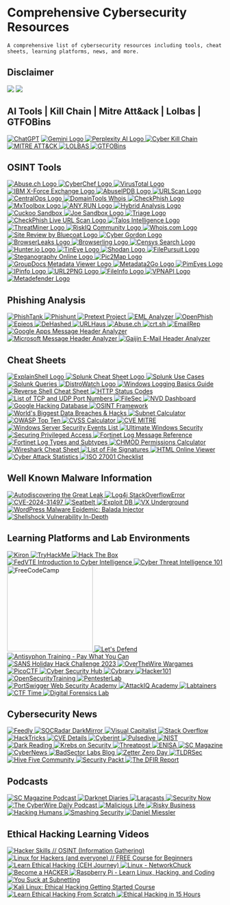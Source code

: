 # Comprehensive Cybersecurity Resources
`A comprehensive list of cybersecurity resources including tools, cheat sheets, learning platforms, news, and more.`
## Disclaimer
<img src="https://img.shields.io/badge/None of these links are malicious or will damage your computer...-8B0000?style=for-the-badge&scale=1.2" />
<img src="https://img.shields.io/badge/However, please hover over the logo to see the full link before clicking to ensure they are legitimate..-8B0000?style=for-the-badge&scale=1.2" />

## AI Tools | Kill Chain | Mitre Att&ack | Lolbas | GTFOBins
[![ChatGPT](https://img.shields.io/badge/ChatGPT-74aa9c?style=for-the-badge&logo=openai&logoColor=white)](https://chat.openai.com/)
<a href="https://gemini.google.com/app">
    <img src="https://img.shields.io/badge/Gemini-4285F4?style=for-the-badge&logo=google&logoColor=white" alt="Gemini Logo" />
</a>
<a href="https://www.perplexity.ai/"> <img src="https://img.shields.io/badge/Perplexity_AI-00A9A7?style=for-the-badge&logo=perplexityai&logoColor=white" alt="Perplexity AI Logo" /> </a>
<a href="https://www.lockheedmartin.com/en-us/capabilities/cyber/cyber-kill-chain.html">
    <img src="https://img.shields.io/badge/Cyber_Kill_Chain-000000?style=for-the-badge&logo=lockheedmartin&logoColor=white" alt="Cyber Kill Chain" />
</a>
<a href="https://attack.mitre.org/">
    <img src="https://img.shields.io/badge/MITRE_ATT%26CK-B8272C?style=for-the-badge&logo=mitre&logoColor=white" alt="MITRE ATT&CK" />
</a>
<a href="https://lolbas-project.github.io/">
    <img src="https://img.shields.io/badge/LOLBAS-000000?style=for-the-badge&logo=github&logoColor=white" alt="LOLBAS" />
</a>
<a href="https://gtfobins.github.io/">
    <img src="https://img.shields.io/badge/GTFOBins-000000?style=for-the-badge&logo=github&logoColor=white" alt="GTFOBins" />
</a>


## OSINT Tools
<a href="https://bazaar.abuse.ch/verify-ua/"> <img src="https://img.shields.io/badge/Abuse.ch-000000?style=for-the-badge&logo=abuse.ch&logoColor=white" alt="Abuse.ch Logo" /> </a>
<a href="https://cyberchef.org/"> <img src="https://img.shields.io/badge/CyberChef-03A9F4?style=for-the-badge&logo=cyberchef&logoColor=white" alt="CyberChef Logo" /> </a> 
<a href="https://www.virustotal.com/gui/home/upload"> <img src="https://img.shields.io/badge/VirusTotal-394EFF?style=for-the-badge&logo=virustotal&logoColor=white" alt="VirusTotal Logo" /> </a>
<a href="https://exchange.xforce.ibmcloud.com/"> <img src="https://img.shields.io/badge/IBM_X--Force_Exchange-052FAD?style=for-the-badge&logo=ibm&logoColor=white" alt="IBM X-Force Exchange Logo" /> </a>
<a href="https://www.abuseipdb.com/"> <img src="https://img.shields.io/badge/AbuseIPDB-346EB7?style=for-the-badge&logo=abuseipdb&logoColor=white" alt="AbuseIPDB Logo" /> </a>
<a href="https://urlscan.io/">
    <img src="https://img.shields.io/badge/URLScan-1A202C?style=for-the-badge&logo=urlscan&logoColor=white" alt="URLScan Logo" />
</a>
<a href="https://centralops.net/co/">
    <img src="https://img.shields.io/badge/CentralOps-0078D7?style=for-the-badge&logo=centralops&logoColor=white" alt="CentralOps Logo" />
</a>
<a href="https://whois.domaintools.com/">
    <img src="https://img.shields.io/badge/DomainTools_Whois-0056D2?style=for-the-badge&logo=domaintools&logoColor=white" alt="DomainTools Whois" /> 
    <a href="https://checkphish.bolster.ai/">
    <img src="https://img.shields.io/badge/CheckPhish-00A3E0?style=for-the-badge&logo=checkphish&logoColor=white" alt="CheckPhish Logo" />
</a>
<a href="https://mxtoolbox.com/">
    <img src="https://img.shields.io/badge/MxToolbox-0078D4?style=for-the-badge&logo=mxtoolbox&logoColor=white" alt="MxToolbox Logo" />
</a>
<a href="https://app.any.run/">
    <img src="https://img.shields.io/badge/ANY.RUN-0099FF?style=for-the-badge&logo=anyrun&logoColor=white" alt="ANY.RUN Logo" />
</a>
<a href="https://hybrid-analysis.com/">
    <img src="https://img.shields.io/badge/Hybrid_Analysis-1E2F97?style=for-the-badge&logo=hybrid-analysis&logoColor=white" alt="Hybrid Analysis Logo" />
</a>
<a href="https://cuckoo.cert.ee/">
    <img src="https://img.shields.io/badge/Cuckoo_Sandbox-2C3E50?style=for-the-badge&logo=cuckoo-sandbox&logoColor=white" alt="Cuckoo Sandbox" />
<a href="https://www.joesandbox.com/#windows">
    <img src="https://img.shields.io/badge/Joe_Sandbox-0078D4?style=for-the-badge&logo=joesandbox&logoColor=white" alt="Joe Sandbox Logo" />
</a>
<a href="https://tria.ge/login?return_to=%2Fdashboard">
    <img src="https://img.shields.io/badge/Triage-D93F0B?style=for-the-badge&logo=recordedfuture&logoColor=white" alt="Triage Logo" />
</a>
<a href="https://checkphish.bolster.ai/live-url-scan/">
    <img src="https://img.shields.io/badge/CheckPhish_Live_URL_Scan-00A3E0?style=for-the-badge&logo=checkphish&logoColor=white" alt="CheckPhish Live URL Scan Logo" />
</a>
<a href="https://talosintelligence.com/">
    <img src="https://img.shields.io/badge/Talos_Intelligence-1BA0D7?style=for-the-badge&logo=cisco&logoColor=white" alt="Talos Intelligence Logo" />
</a>
<a href="https://threatminer.org/">
    <img src="https://img.shields.io/badge/ThreatMiner-008080?style=for-the-badge&logo=threatminer&logoColor=white" alt="ThreatMiner Logo" />
</a>
<a href="https://community.riskiq.com/login">
    <img src="https://img.shields.io/badge/RiskIQ_Community-2E5BFF?style=for-the-badge&logo=riskiq&logoColor=white" alt="RiskIQ Community Logo" />
</a>
<a href="https://www.whois.com/">
    <img src="https://img.shields.io/badge/Whois.com-0073CF?style=for-the-badge&logo=whois&logoColor=white" alt="Whois.com Logo" />
</a>
<a href="https://sitereview.bluecoat.com/#/">
    <img src="https://img.shields.io/badge/Site_Review_by_Bluecoat-005BAC?style=for-the-badge&logo=symantec&logoColor=white" alt="Site Review by Bluecoat Logo" />
</a>
<a href="https://cybergordon.com/">
    <img src="https://img.shields.io/badge/Cyber_Gordon-4A90E2?style=for-the-badge&logo=cybergordon&logoColor=white" alt="Cyber Gordon Logo" />
</a>
<a href="https://browserleaks.com/">
    <img src="https://img.shields.io/badge/BrowserLeaks-4285F4?style=for-the-badge&logo=browserleaks&logoColor=white" alt="BrowserLeaks Logo" />
</a>
<a href="https://www.browserling.com/">
    <img src="https://img.shields.io/badge/Browserling-FF6600?style=for-the-badge&logo=browserling&logoColor=white" alt="Browserling Logo" />
</a>
<a href="https://search.censys.io/">
    <img src="https://img.shields.io/badge/Censys_Search-4B4B4B?style=for-the-badge&logo=censys&logoColor=white" alt="Censys Search Logo" />
</a>
<a href="https://hunter.io/">
    <img src="https://img.shields.io/badge/Hunter.io-FF6F61?style=for-the-badge&logo=hunter&logoColor=white" alt="Hunter.io Logo" />
</a>
<a href="https://tineye.com/">
    <img src="https://img.shields.io/badge/TinEye-0078D7?style=for-the-badge&logo=tineye&logoColor=white" alt="TinEye Logo" />
</a>
<a href="https://www.shodan.io/">
    <img src="https://img.shields.io/badge/Shodan-00B8FF?style=for-the-badge&logo=shodan&logoColor=white" alt="Shodan Logo" />
</a>
<a href="https://filepursuit.com/">
    <img src="https://img.shields.io/badge/FilePursuit-00A86B?style=for-the-badge&logo=filepursuit&logoColor=white" alt="FilePursuit Logo" />
</a>
<a href="https://stylesuxx.github.io/steganography/">
    <img src="https://img.shields.io/badge/Steganography_Online-4CAF50?style=for-the-badge&logo=steganography&logoColor=white" alt="Steganography Online Logo" />
</a>
<a href="https://www.pic2map.com/">
    <img src="https://img.shields.io/badge/Pic2Map-4285F4?style=for-the-badge&logo=pic2map&logoColor=white" alt="Pic2Map Logo" />
</a>
<a href="https://products.groupdocs.app/metadata/docx">
    <img src="https://img.shields.io/badge/GroupDocs_Metadata_Viewer-2E8B57?style=for-the-badge&logo=groupdocs&logoColor=white" alt="GroupDocs Metadata Viewer Logo" />
</a>
<a href="https://www.metadata2go.com/view-metadata">
    <img src="https://img.shields.io/badge/Metadata2Go-007ACC?style=for-the-badge&logo=metadata2go&logoColor=white" alt="Metadata2Go Logo" />
</a>
<a href="https://pimeyes.com/en">
    <img src="https://img.shields.io/badge/PimEyes-FF6B00?style=for-the-badge&logo=pimeyes&logoColor=white" alt="PimEyes Logo" />
</a>
<a href="https://ipinfo.io/">
    <img src="https://img.shields.io/badge/IPinfo-0077B5?style=for-the-badge&logo=ipinfo&logoColor=white" alt="IPinfo Logo" />
</a>
<a href="https://www.url2png.com/">
    <img src="https://img.shields.io/badge/URL2PNG-FF4500?style=for-the-badge&logo=url2png&logoColor=white" alt="URL2PNG Logo" />
</a>
<a href="https://fileinfo.com/">
    <img src="https://img.shields.io/badge/FileInfo-0078D4?style=for-the-badge&logo=fileinfo&logoColor=white" alt="FileInfo Logo" />
</a>
<a href="https://vpnapi.io/">
    <img src="https://img.shields.io/badge/VPNAPI-0078D4?style=for-the-badge&logo=vpnapi&logoColor=white" alt="VPNAPI Logo" />
</a>
<a href="https://metadefender.opswat.com/">
    <img src="https://img.shields.io/badge/Metadefender-00A3E0?style=for-the-badge&logo=opswat&logoColor=white" alt="Metadefender Logo" />
</a>

## Phishing Analysis
<a href="https://phishtank.org/">
    <img src="https://img.shields.io/badge/PhishTank-307AAE?style=for-the-badge&logo=phishtank&logoColor=white" alt="PhishTank" />
</a>

<a href="https://phishunt.io/">
    <img src="https://img.shields.io/badge/Phishunt-FF6600?style=for-the-badge&logo=hunt&logoColor=white" alt="Phishunt" />
</a>

<a href="https://pretext-project.github.io/">
    <img src="https://img.shields.io/badge/Pretext_Project-000000?style=for-the-badge&logo=github&logoColor=white" alt="Pretext Project" />
</a>

<a href="https://eml-analyzer.herokuapp.com/#/">
    <img src="https://img.shields.io/badge/EML_Analyzer-430098?style=for-the-badge&logo=heroku&logoColor=white" alt="EML Analyzer" />
</a>

<a href="https://openphish.com/index.html">
    <img src="https://img.shields.io/badge/OpenPhish-4A154B?style=for-the-badge&logo=openphish&logoColor=white" alt="OpenPhish" />
</a>

<a href="https://epieos.com/">
    <img src="https://img.shields.io/badge/Epieos-000000?style=for-the-badge&logo=epieos&logoColor=white" alt="Epieos" />
</a>

<a href="https://dehashed.com/">
    <img src="https://img.shields.io/badge/DeHashed-FF0000?style=for-the-badge&logo=dehashed&logoColor=white" alt="DeHashed" />
</a>

<a href="https://urlhaus.abuse.ch/verify-ua/">
    <img src="https://img.shields.io/badge/URLHaus-008000?style=for-the-badge&logo=urlhaus&logoColor=white" alt="URLHaus" />
</a>

<a href="https://abuse.ch/">
    <img src="https://img.shields.io/badge/Abuse.ch-800080?style=for-the-badge&logo=abuse.ch&logoColor=white" alt="Abuse.ch" />
</a>

<a href="https://crt.sh/">
    <img src="https://img.shields.io/badge/crt.sh-000000?style=for-the-badge&logo=crt.sh&logoColor=white" alt="crt.sh" />
</a>

<a href="https://emailrep.io/">
    <img src="https://img.shields.io/badge/EmailRep-4285F4?style=for-the-badge&logo=emailrep&logoColor=white" alt="EmailRep" />
</a>

<a href="https://toolbox.googleapps.com/apps/messageheader/">
    <img src="https://img.shields.io/badge/Google_Apps_Message_Header_Analyzer-4285F4?style=for-the-badge&logo=google&logoColor=white" alt="Google Apps Message Header Analyzer" />
</a>

<a href="https://mha.azurewebsites.net/">
    <img src="https://img.shields.io/badge/Microsoft_Message_Header_Analyzer-0078D4?style=for-the-badge&logo=microsoft&logoColor=white" alt="Microsoft Message Header Analyzer" />
</a>

<a href="https://www.gaijin.at/en/tools/e-mail-header-analyzer">
    <img src="https://img.shields.io/badge/Gaijin_E--Mail_Header_Analyzer-FF6600?style=for-the-badge&logo=gaijin&logoColor=white" alt="Gaijin E-Mail Header Analyzer" />
</a>


## Cheat Sheets
<a href="https://explainshell.com/">
    <img src="https://img.shields.io/badge/ExplainShell-4CAF50?style=for-the-badge&logo=explainshell&logoColor=white" alt="ExplainShell Logo" />
</a>
<a href="https://www.splunk.com/en_us/blog/learn/splunk-cheat-sheet-query-spl-regex-commands.html">
    <img src="https://img.shields.io/badge/Splunk_Cheat_Sheet-000000?style=for-the-badge&logo=splunk&logoColor=white" alt="Splunk Cheat Sheet Logo" />
</a>
<a href="https://0xcybery.github.io/blog/Splunk+Use+Cases">
    <img src="https://img.shields.io/badge/Splunk_Use_Cases-000000?style=for-the-badge&logo=splunk&logoColor=white" alt="Splunk Use Cases" />
</a>
<a href="https://github.com/shauntdergrigorian/splunkqueries">
    <img src="https://img.shields.io/badge/Splunk_Queries-000000?style=for-the-badge&logo=github&logoColor=white" alt="Splunk Queries" />
</a>
<a href="https://distrowatch.com/">
    <img src="https://img.shields.io/badge/DistroWatch-87CF3E?style=for-the-badge&logo=linux&logoColor=white" alt="DistroWatch Logo" />
</a>
<a href="https://www.loggly.com/ultimate-guide/windows-logging-basics/">
    <img src="https://img.shields.io/badge/Windows_Logging_Basics-0078D6?style=for-the-badge&logo=windows&logoColor=white" alt="Windows Logging Basics Guide" />
</a>
<a href="https://pentestmonkey.net/cheat-sheet/shells/reverse-shell-cheat-sheet">
    <img src="https://img.shields.io/badge/Reverse_Shell_Cheat_Sheet-FF4500?style=for-the-badge&logo=linux&logoColor=white" alt="Reverse Shell Cheat Sheet" />
</a>
<a href="https://developer.mozilla.org/en-US/docs/Web/HTTP/Status">
    <img src="https://img.shields.io/badge/HTTP_Status_Codes-008000?style=for-the-badge&logo=mozilla&logoColor=white" alt="HTTP Status Codes" />
</a>
<a href="https://en.wikipedia.org/wiki/List_of_TCP_and_UDP_port_numbers">
    <img src="https://img.shields.io/badge/TCP_UDP_Port_Numbers-006699?style=for-the-badge&logo=wikipedia&logoColor=white" alt="List of TCP and UDP Port Numbers" />
</a>
<a href="https://filesec.io/">
    <img src="https://img.shields.io/badge/FileSec-4285F4?style=for-the-badge&logo=files&logoColor=white" alt="FileSec" />
</a>
<a href="https://nvd.nist.gov/general/nvd-dashboard">
    <img src="https://img.shields.io/badge/NVD_Dashboard-006400?style=for-the-badge&logo=nist&logoColor=white" alt="NVD Dashboard" />
</a>
<a href="https://www.exploit-db.com/google-hacking-database">
    <img src="https://img.shields.io/badge/Google_Hacking_Database-FF0000?style=for-the-badge&logo=google&logoColor=white" alt="Google Hacking Database" />
</a>
<a href="https://osintframework.com/">
    <img src="https://img.shields.io/badge/OSINT_Framework-000000?style=for-the-badge&logo=osint&logoColor=white" alt="OSINT Framework" />
</a>
<a href="https://informationisbeautiful.net/visualizations/worlds-biggest-data-breaches-hacks/">
    <img src="https://img.shields.io/badge/World's_Biggest_Data_Breaches_&_Hacks-1E90FF?style=for-the-badge&logo=data&logoColor=white" alt="World's Biggest Data Breaches & Hacks" />
</a>
<a href="https://www.subnet-calculator.com/">
    <img src="https://img.shields.io/badge/Subnet_Calculator-4169E1?style=for-the-badge&logo=network&logoColor=white" alt="Subnet Calculator" />
</a>
<a href="https://owasp.org/www-project-top-ten/">
    <img src="https://img.shields.io/badge/OWASP_Top_Ten-000000?style=for-the-badge&logo=owasp&logoColor=white" alt="OWASP Top Ten" />
</a>
<a href="https://www.first.org/cvss/calculator/3.0">
    <img src="https://img.shields.io/badge/CVSS_Calculator-0078D4?style=for-the-badge&logo=security&logoColor=white" alt="CVSS Calculator" />
</a>
<a href="https://cve.mitre.org/">
    <img src="https://img.shields.io/badge/CVE_MITRE-B22222?style=for-the-badge&logo=security&logoColor=white" alt="CVE MITRE" />
</a>
<a href="https://www.xplg.com/windows-server-security-events-list/">
    <img src="https://img.shields.io/badge/Windows_Server_Security_Events_List-0078D6?style=for-the-badge&logo=windows&logoColor=white" alt="Windows Server Security Events List" />
</a>
<a href="https://www.ultimatewindowssecurity.com/securitylog/encyclopedia/default.aspx?i=j">
    <img src="https://img.shields.io/badge/Ultimate_Windows_Security-0078D6?style=for-the-badge&logo=windows&logoColor=white" alt="Ultimate Windows Security" />
</a>
<a href="https://learn.microsoft.com/en-us/windows-server/identity/securing-privileged-access/reference-tools-logon-types">
    <img src="https://img.shields.io/badge/Securing_Privileged_Access-0078D4?style=for-the-badge&logo=microsoft&logoColor=white" alt="Securing Privileged Access" />
</a>
<a href="https://docs.fortinet.com/document/fortigate/7.4.2/fortios-log-message-reference/357866/log-message-fields">
    <img src="https://img.shields.io/badge/Fortinet_Log_Message_Reference-EE3124?style=for-the-badge&logo=fortinet&logoColor=white" alt="Fortinet Log Message Reference" />
</a>
<a href="https://docs.fortinet.com/document/fortigate/7.2.4/fortios-log-message-reference/160372/list-of-log-types-and-subtypes">
    <img src="https://img.shields.io/badge/Fortinet_Log_Types_and_Subtypes-EE3124?style=for-the-badge&logo=fortinet&logoColor=white" alt="Fortinet Log Types and Subtypes" />
</a>
<a href="https://www.coderstool.com/chmod-permissions-calculator">
    <img src="https://img.shields.io/badge/CHMOD_Permissions_Calculator-008080?style=for-the-badge&logo=linux&logoColor=white" alt="CHMOD Permissions Calculator" />
</a>
<a href="https://www.stationx.net/wireshark-cheat-sheet/">
    <img src="https://img.shields.io/badge/Wireshark_Cheat_Sheet-1679A7?style=for-the-badge&logo=wireshark&logoColor=white" alt="Wireshark Cheat Sheet" />
</a>
<a href="https://en.wikipedia.org/wiki/List_of_file_signatures">
    <img src="https://img.shields.io/badge/List_of_File_Signatures-006699?style=for-the-badge&logo=wikipedia&logoColor=white" alt="List of File Signatures" />
</a>
<a href="https://html.onlineviewer.net/">
    <img src="https://img.shields.io/badge/HTML_Online_Viewer-E34F26?style=for-the-badge&logo=html5&logoColor=white" alt="HTML Online Viewer" />
</a>
<a href="https://www.embroker.com/blog/cyber-attack-statistics/">
    <img src="https://img.shields.io/badge/Cyber_Attack_Statistics-FF6B6B?style=for-the-badge&logo=shield&logoColor=white" alt="Cyber Attack Statistics" />
</a>
<a href="https://drata.com/grc-central/iso-27001/checklist">
    <img src="https://img.shields.io/badge/ISO_27001_Checklist-0078D4?style=for-the-badge&logo=iso&logoColor=white" alt="ISO 27001 Checklist" />
</a>

## Well Known Malware Information
<a href="https://www.akamai.com/blog/security/autodiscovering-the-great-leak">
    <img src="https://img.shields.io/badge/Autodiscovering_the_Great_Leak-FF4500?style=for-the-badge&logo=akamai&logoColor=white" alt="Autodiscovering the Great Leak" />
</a>
<a href="https://stackoverflow.com/questions/52292078/log4j-stackoverflowerror">
    <img src="https://img.shields.io/badge/Log4j_StackOverflowError-FE7A16?style=for-the-badge&logo=stack-overflow&logoColor=white" alt="Log4j StackOverflowError" />
</a>
<a href="https://www.tenable.com/cve/CVE-2024-31497">
    <img src="https://img.shields.io/badge/CVE_2024_31497-FF0000?style=for-the-badge&logo=security&logoColor=white" alt="CVE-2024-31497" />
</a>
<a href="https://github.com/GhostPack/Seatbelt">
    <img src="https://img.shields.io/badge/Seatbelt-181717?style=for-the-badge&logo=github&logoColor=white" alt="Seatbelt" />
</a>
<a href="https://www.exploit-db.com/">
    <img src="https://img.shields.io/badge/Exploit_DB-4B0082?style=for-the-badge&logo=exploit-db&logoColor=white" alt="Exploit DB" />
</a>
<a href="https://vx-underground.org/">
    <img src="https://img.shields.io/badge/VX_Underground-000000?style=for-the-badge&logo=v&logoColor=white" alt="VX Underground" />
</a>
<a href="https://cybernews.com/security/wordpress-malware-epidemic-balada-injector/">
    <img src="https://img.shields.io/badge/WordPress_Malware_Epidemic-Balada_Injector-FF4500?style=for-the-badge&logo=wordpress&logoColor=white" alt="WordPress Malware Epidemic: Balada Injector" />
</a>
<a href="https://securityintelligence.com/articles/shellshock-vulnerability-in-depth/">
    <img src="https://img.shields.io/badge/Shellshock_Vulnerability_In--Depth-0062FF?style=for-the-badge&logo=ibm&logoColor=white" alt="Shellshock Vulnerability In-Depth" />
</a>

## Learning Platforms and Lab Environments
<a href="https://campus.kiron.ngo/">
    <img src="https://img.shields.io/badge/Kiron-00A0E3?style=for-the-badge&logo=education&logoColor=white" alt="Kiron" />
</a>
<a href="https://tryhackme.com/">
    <img src="https://img.shields.io/badge/TryHackMe-212C42?style=for-the-badge&logo=tryhackme&logoColor=white" alt="TryHackMe" />
</a>
<a href="https://app.hackthebox.com/home">
    <img src="https://img.shields.io/badge/Hack_The_Box-9FEF00?style=for-the-badge&logo=hackthebox&logoColor=black" alt="Hack The Box" />
</a>
<a href="https://fedvte.usalearning.gov/publiccourses/ici/iciframe.php">
    <img src="https://img.shields.io/badge/FedVTE_Introduction_to_Cyber_Intelligence-0056A2?style=for-the-badge&logo=cybersecurity&logoColor=white" alt="FedVTE Introduction to Cyber Intelligence" />
</a>
<a href="https://arcx.io/courses/cyber-threat-intelligence-101">
    <img src="https://img.shields.io/badge/Cyber_Threat_Intelligence_101-1E90FF?style=for-the-badge&logo=cybersecurity&logoColor=white" alt="Cyber Threat Intelligence 101" />
</a>
<a href="https://www.freecodecamp.org/learn/" target="_blank">
    <img src="https://design-style-guide.freecodecamp.org/downloads/fcc_primary_large.jpg" alt="FreeCodeCamp" style="width: 200px;">
</a>

<a href="https://app.letsdefend.io/" target="_blank">
    <img src="https://img.shields.io/badge/Let's_Defend-0078D4?style=for-the-badge&logo=shield&logoColor=white" alt="Let's Defend" />
</a>

<a href="https://www.antisyphontraining.com/pay-what-you-can/">
    <img src="https://img.shields.io/badge/Antisyphon_Training-Pay_What_You_Can-FF6600?style=for-the-badge&logo=education&logoColor=white" alt="Antisyphon Training - Pay What You Can" />
</a>
<a href="https://www.sans.org/mlp/holiday-hack-challenge-2023/">
    <img src="https://img.shields.io/badge/SANS_Holiday_Hack_Challenge_2023-FF4500?style=for-the-badge&logo=sans&logoColor=white" alt="SANS Holiday Hack Challenge 2023" />
</a>
<a href="https://overthewire.org/wargames/">
    <img src="https://img.shields.io/badge/OverTheWire_Wargames-000000?style=for-the-badge&logo=linux&logoColor=white" alt="OverTheWire Wargames" />
</a>
<a href="https://play.picoctf.org/login">
    <img src="https://img.shields.io/badge/PicoCTF-13294B?style=for-the-badge&logo=picoctf&logoColor=white" alt="PicoCTF" />
</a>
<a href="https://cyber-security-hub.github.io/">
    <img src="https://img.shields.io/badge/Cyber_Security_Hub-000000?style=for-the-badge&logo=github&logoColor=white" alt="Cyber Security Hub" />
</a>
<a href="https://www.cybrary.it/free-content">
    <img src="https://img.shields.io/badge/Cybrary-Free_Content-0078D4?style=for-the-badge&logo=cybrary&logoColor=white" alt="Cybrary" />
</a>
<a href="https://www.hacker101.com/">
    <img src="https://img.shields.io/badge/Hacker101-FF4500?style=for-the-badge&logo=hackerone&logoColor=white" alt="Hacker101" />
</a>
<a href="https://opensecuritytraining.info/Home.html">
    <img src="https://img.shields.io/badge/OpenSecurityTraining-008080?style=for-the-badge&logo=security&logoColor=white" alt="OpenSecurityTraining" />
</a>
<a href="https://pentesterlab.com/exercises">
    <img src="https://img.shields.io/badge/PentesterLab-FF5733?style=for-the-badge&logo=security&logoColor=white" alt="PentesterLab" />
</a>
<a href="https://portswigger.net/web-security">
    <img src="https://img.shields.io/badge/PortSwigger_Web_Security_Academy-FF4500?style=for-the-badge&logo=burpsuite&logoColor=white" alt="PortSwigger Web Security Academy" />
</a>
<a href="https://www.academy.attackiq.com/">
    <img src="https://img.shields.io/badge/AttackIQ_Academy-FF0000?style=for-the-badge&logo=attackiq&logoColor=white" alt="AttackIQ Academy" />
</a>
<a href="https://nps.edu/web/c3o/labtainers">
    <img src="https://img.shields.io/badge/Labtainers-000080?style=for-the-badge&logo=education&logoColor=white" alt="Labtainers" />
</a>
<a href="https://ctftime.org/event/list/upcoming">
    <img src="https://img.shields.io/badge/CTF_Time-Upcoming_Events-000000?style=for-the-badge&logo=hackthebox&logoColor=white" alt="CTF Time" />
</a>
<a href="https://github.com/vonderchild/digital-forensics-lab?tab=readme-ov-file">
    <img src="https://img.shields.io/badge/Digital_Forensics_Lab-808080?style=for-the-badge&logo=github&logoColor=white" alt="Digital Forensics Lab" />
</a>

## Cybersecurity News
<a href="https://feedly.com/i/my">
    <img src="https://img.shields.io/badge/Feedly-2BB24C?style=for-the-badge&logo=feedly&logoColor=white" alt="Feedly" />
</a>
<a href="https://socradar.io/labs/darkmirror/">
    <img src="https://img.shields.io/badge/SOCRadar_DarkMirror-FF4500?style=for-the-badge&logo=darkreader&logoColor=white" alt="SOCRadar DarkMirror" />
</a>
<a href="https://www.visualcapitalist.com/">
    <img src="https://img.shields.io/badge/Visual_Capitalist-4B0082?style=for-the-badge&logo=visualstudio&logoColor=white" alt="Visual Capitalist" />
</a>
<a href="https://stackoverflow.com/">
    <img src="https://img.shields.io/badge/Stack_Overflow-F58025?style=for-the-badge&logo=stackoverflow&logoColor=white" alt="Stack Overflow" />
</a>
<a href="https://book.hacktricks.xyz/">
    <img src="https://img.shields.io/badge/HackTricks-000000?style=for-the-badge&logo=hackaday&logoColor=white" alt="HackTricks" />
</a>
<a href="https://www.cvedetails.com/">
    <img src="https://img.shields.io/badge/CVE_Details-0056A2?style=for-the-badge&logo=datadog&logoColor=white" alt="CVE Details" />
</a>
<a href="https://cyberint.com/">
    <img src="https://img.shields.io/badge/Cyberint-FF0000?style=for-the-badge&logo=cybersecurity&logoColor=white" alt="Cyberint" />
</a>
<a href="https://pulsedive.com/">
    <img src="https://img.shields.io/badge/Pulsedive-000080?style=for-the-badge&logo=wave&logoColor=white" alt="Pulsedive" />
</a>
<a href="https://www.nist.gov/">
    <img src="https://img.shields.io/badge/NIST-0071BC?style=for-the-badge&logo=gov&logoColor=white" alt="NIST" />
</a>
<a href="https://www.darkreading.com/">
    <img src="https://img.shields.io/badge/Dark_Reading-000000?style=for-the-badge&logo=readthedocs&logoColor=white" alt="Dark Reading" />
</a>
<a href="https://krebsonsecurity.com/">
    <img src="https://img.shields.io/badge/Krebs_on_Security-000000?style=for-the-badge&logo=security&logoColor=white" alt="Krebs on Security" />
</a>
<a href="https://threatpost.com/">
    <img src="https://img.shields.io/badge/Threatpost-FF0000?style=for-the-badge&logo=threatpost&logoColor=white" alt="Threatpost" />
</a>
<a href="https://www.enisa.europa.eu/">
    <img src="https://img.shields.io/badge/ENISA-003399?style=for-the-badge&logo=europeanunion&logoColor=white" alt="ENISA" />
</a>
<a href="https://www.scmagazine.com/">
    <img src="https://img.shields.io/badge/SC_Magazine-FF0000?style=for-the-badge&logo=magento&logoColor=white" alt="SC Magazine" />
</a>
<a href="https://cybernews.com/">
    <img src="https://img.shields.io/badge/CyberNews-000000?style=for-the-badge&logo=news&logoColor=white" alt="CyberNews" />
</a>
<a href="https://blog.badsectorlabs.com/">
    <img src="https://img.shields.io/badge/BadSector_Labs_Blog-000000?style=for-the-badge&logo=blogger&logoColor=white" alt="BadSector Labs Blog" />
</a>
<a href="https://www.zetter-zeroday.com/">
    <img src="https://img.shields.io/badge/Zetter_Zero_Day-000000?style=for-the-badge&logo=zeromq&logoColor=white" alt="Zetter Zero Day" />
</a>
<a href="https://tldrsec.com/">
    <img src="https://img.shields.io/badge/TLDRSec-000000?style=for-the-badge&logo=security&logoColor=white" alt="TLDRSec" />
</a>
<a href="https://www.hivefive.community/">
    <img src="https://img.shields.io/badge/Hive_Five_Community-FFD700?style=for-the-badge&logo=community&logoColor=black" alt="Hive Five Community" />
</a>
<a href="https://security.packt.com/">
    <img src="https://img.shields.io/badge/Security_Packt-000000?style=for-the-badge&logo=packt&logoColor=white" alt="Security Packt" />
</a>
<a href="https://thedfirreport.com/">
    <img src="https://img.shields.io/badge/The_DFIR_Report-000000?style=for-the-badge&logo=report&logoColor=white" alt="The DFIR Report" />
</a>


## Podcasts
<a href="https://www.scmagazine.com/podcast-subscribe">
    <img src="https://img.shields.io/badge/SC_Magazine_Podcast-FF0000?style=for-the-badge&logo=rss&logoColor=white" alt="SC Magazine Podcast" />
</a>

<a href="https://darknetdiaries.com/">
    <img src="https://img.shields.io/badge/Darknet_Diaries-000000?style=for-the-badge&logo=podcast&logoColor=white" alt="Darknet Diaries" />
</a>

<a href="https://laracasts.com/">
    <img src="https://img.shields.io/badge/Laracasts-FF2D20?style=for-the-badge&logo=laravel&logoColor=white" alt="Laracasts" />
</a>

<a href="https://twit.tv/shows/security-now">
    <img src="https://img.shields.io/badge/Security_Now-0077B5?style=for-the-badge&logo=twit&logoColor=white" alt="Security Now" />
</a>

<a href="https://thecyberwire.com/podcasts/daily-podcast">
    <img src="https://img.shields.io/badge/The_CyberWire_Daily_Podcast-4A154B?style=for-the-badge&logo=podcast&logoColor=white" alt="The CyberWire Daily Podcast" />
</a>

<a href="https://malicious.life/">
    <img src="https://img.shields.io/badge/Malicious_Life-800080?style=for-the-badge&logo=podcast&logoColor=white" alt="Malicious Life" />
</a>

<a href="https://risky.biz/">
    <img src="https://img.shields.io/badge/Risky_Business-FFA500?style=for-the-badge&logo=podcast&logoColor=black" alt="Risky Business" />
</a>

<a href="https://thecyberwire.com/podcasts/hacking-humans">
    <img src="https://img.shields.io/badge/Hacking_Humans-4A154B?style=for-the-badge&logo=podcast&logoColor=white" alt="Hacking Humans" />
</a>

<a href="https://www.smashingsecurity.com/">
    <img src="https://img.shields.io/badge/Smashing_Security-008080?style=for-the-badge&logo=podcast&logoColor=white" alt="Smashing Security" />
</a>

<a href="https://danielmiessler.com/">
    <img src="https://img.shields.io/badge/Daniel_Miessler-000000?style=for-the-badge&logo=blogger&logoColor=white" alt="Daniel Miessler" />
</a>

## Ethical Hacking Learning Videos
<a href="https://www.youtube.com/playlist?list=PLIhvC56v63IJ9SYBtdDsNnORfTNFCXR8_">
    <img src="https://img.shields.io/badge/Hacker_Skills_OSINT-FF0000?style=for-the-badge&logo=youtube&logoColor=white" alt="Hacker Skills // OSINT (Information Gathering)" />
</a>

<a href="https://www.youtube.com/playlist?list=PLIhvC56v63IJIujb5cyE13oLuyORZpdkL">
    <img src="https://img.shields.io/badge/Linux_for_Hackers-FF0000?style=for-the-badge&logo=youtube&logoColor=white" alt="Linux for Hackers (and everyone) // FREE Course for Beginners" />
</a>

<a href="https://www.youtube.com/playlist?list=PLIhvC56v63IIJZRa3lzK6IeBQOH_VFjUQ">
    <img src="https://img.shields.io/badge/Learn_Ethical_Hacking_(CEH_Journey)-FF0000?style=for-the-badge&logo=youtube&logoColor=white" alt="Learn Ethical Hacking (CEH Journey)" />
</a>

<a href="https://www.youtube.com/playlist?list=PLIhvC56v63IL2OjFvv_PI0B2yAXGfJLMI">
    <img src="https://img.shields.io/badge/Linux_NetworkChuck-FF0000?style=for-the-badge&logo=youtube&logoColor=white" alt="Linux - NetworkChuck" />
</a>

<a href="https://www.youtube.com/playlist?list=PLIhvC56v63ILFXdeoBwVOWreRBEoZ2C3o">
    <img src="https://img.shields.io/badge/Become_a_HACKER-FF0000?style=for-the-badge&logo=youtube&logoColor=white" alt="Become a HACKER" />
</a>

<a href="https://www.youtube.com/playlist?list=PLIhvC56v63IJzZZpe4SLlzWIWRnxUU5lD">
    <img src="https://img.shields.io/badge/Raspberry_Pi_Learn_Linux,_Hacking,_and_Coding-FF0000?style=for-the-badge&logo=youtube&logoColor=white" alt="Raspberry Pi - Learn Linux, Hacking, and Coding" />
</a>

<a href="https://www.youtube.com/playlist?list=PLIhvC56v63IKrRHh3gvZZBAGvsvOhwrRF">
    <img src="https://img.shields.io/badge/You_Suck_at_Subnetting-FF0000?style=for-the-badge&logo=youtube&logoColor=white" alt="You Suck at Subnetting" />
</a>

<a href="https://www.youtube.com/playlist?list=PLhfrWIlLOoKMe1Ue0IdeULQvEgCgQ3a1B">
    <img src="https://img.shields.io/badge/Kali_Linux:_Ethical_Hacking_Getting_Started_Course-FF0000?style=for-the-badge&logo=youtube&logoColor=white" alt="Kali Linux: Ethical Hacking Getting Started Course" />
</a>

<a href="https://www.youtube.com/playlist?list=PLR3pMNsds9wfAmZ_7BUH4NDSZCmTmcVKo">
    <img src="https://img.shields.io/badge/Learn_Ethical_Hacking_From_Scratch-FF0000?style=for-the-badge&logo=youtube&logoColor=white" alt="Learn Ethical Hacking From Scratch" />
</a>

<a href="https://www.youtube.com/playlist?list=PLLKT__MCUeixqHJ1TRqrHsEd6_EdEvo47">
    <img src="https://img.shields.io/badge/Ethical_Hacking_in_15_Hours-FF0000?style=for-the-badge&logo=youtube&logoColor=white" alt="Ethical Hacking in 15 Hours" />
</a>
